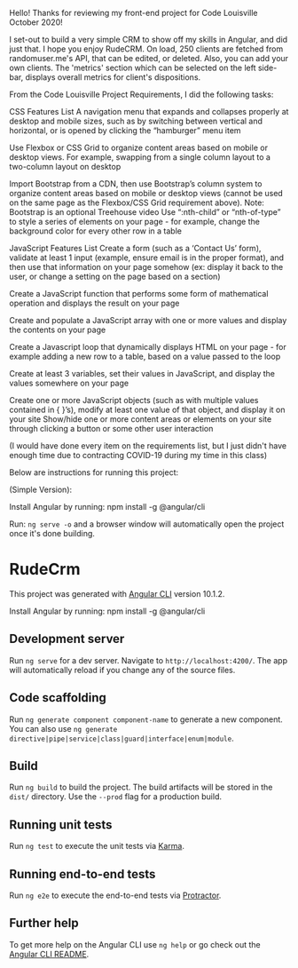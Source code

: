 Hello! Thanks for reviewing my front-end project for Code Louisville October 2020!

I set-out to build a very simple CRM to show off my skills in Angular, and did just that. I hope you enjoy RudeCRM. On load, 250 clients are fetched from randomuser.me's API, that can be edited, or deleted. Also, you can add your own clients. The 'metrics' section which can be selected on the left side-bar, displays overall metrics for client's dispositions.

From the Code Louisville Project Requirements, I did the following tasks:

CSS Features List
A navigation menu that expands and collapses properly at desktop and mobile sizes, such as by switching between vertical and horizontal, or is opened by clicking the “hamburger” menu item

Use Flexbox or CSS Grid to organize content areas based on mobile or desktop views. For example, swapping from a single column layout to a two-column layout on desktop

Import Bootstrap from a CDN, then use Bootstrap’s column system to organize content areas based on mobile or desktop views (cannot be used on the same page as the Flexbox/CSS Grid requirement above). Note: Bootstrap is an optional Treehouse video
Use “:nth-child” or “nth-of-type” to style a series of elements on your page - for example, change the background color for every other row in a table 

JavaScript Features List
Create a form (such as a ‘Contact Us’ form), validate at least 1 input (example, ensure email is in the proper format), and then use that information on your page somehow (ex: display it back to the user, or change a setting on the page based on a section)

Create a JavaScript function that performs some form of mathematical operation and displays the result on your page

Create and populate a JavaScript array with one or more values and display the contents on your page

Create a Javascript loop that dynamically displays HTML on your page - for example adding a new row to a table, based on a value passed to the loop

Create at least 3 variables, set their values in JavaScript, and display the values somewhere on your page

Create one or more JavaScript objects (such as with multiple values contained in { }’s), modify at least one value of that object, and display it on your site
Show/hide one or more content areas or elements on your site through clicking a button or some other user interaction

(I would have done every item on the requirements list, but I just didn't have enough time due to contracting COVID-19 during my time in this class)

Below are instructions for running this project:

(Simple Version):

Install Angular by running: npm install -g @angular/cli

Run: `ng serve -o` and a browser window will automatically open the project once it's done building.

# RudeCrm

This project was generated with [Angular CLI](https://github.com/angular/angular-cli) version 10.1.2.

Install Angular by running: npm install -g @angular/cli

## Development server

Run `ng serve` for a dev server. Navigate to `http://localhost:4200/`. The app will automatically reload if you change any of the source files.

## Code scaffolding

Run `ng generate component component-name` to generate a new component. You can also use `ng generate directive|pipe|service|class|guard|interface|enum|module`.

## Build

Run `ng build` to build the project. The build artifacts will be stored in the `dist/` directory. Use the `--prod` flag for a production build.

## Running unit tests

Run `ng test` to execute the unit tests via [Karma](https://karma-runner.github.io).

## Running end-to-end tests

Run `ng e2e` to execute the end-to-end tests via [Protractor](http://www.protractortest.org/).

## Further help

To get more help on the Angular CLI use `ng help` or go check out the [Angular CLI README](https://github.com/angular/angular-cli/blob/master/README.md).
